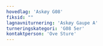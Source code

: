 ```yaml
---
hovedlag: 'Askøy G08'
fiksid: ""
lagnavniturnering: 'Askøy Gaupe A'
turneringskategori: 'G08 5er'
kontaktperson: 'Ove Sture'
---
```

